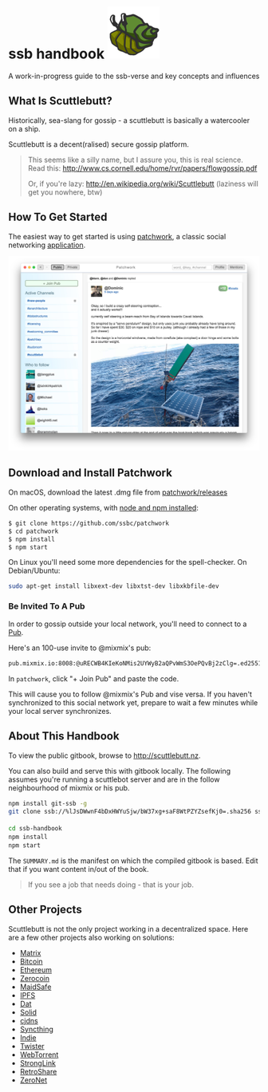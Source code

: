 # ssb handbook ![Hermes the hermit crab](assets/hermes.png)

A work-in-progress guide to the ssb-verse and key concepts and influences

## What Is Scuttlebutt?

Historically, sea-slang for gossip - a scuttlebutt is basically a watercooler on a ship.

Scuttlebutt is a decent(ralised) secure gossip platform.

> This seems like a silly name, but I assure you, this is real science. Read this: http://www.cs.cornell.edu/home/rvr/papers/flowgossip.pdf
>
> Or, if you're lazy: http://en.wikipedia.org/wiki/Scuttlebutt (laziness will get you nowhere, btw)

## How To Get Started

The easiest way to get started is using [patchwork](https://github.com/ssbc/patchwork), a classic social networking [application](./applications.md).

![screenshot of patchwork](./assets/patchwork.jpg)

## Download and Install Patchwork

On macOS, download the latest .dmg file from [patchwork/releases](https://github.com/mmckegg/patchwork/releases)

On other operating systems, with [node and npm installed](https://github.com/creationix/nvm):

```shell
$ git clone https://github.com/ssbc/patchwork
$ cd patchwork
$ npm install
$ npm start
```

On Linux you'll need some more dependencies for the spell-checker. On Debian/Ubuntu:

```sh
sudo apt-get install libxext-dev libxtst-dev libxkbfile-dev
```

### Be Invited To A Pub

In order to gossip outside your local network, you'll need to connect to a [Pub](./concepts/pub.md).

Here's an 100-use invite to @mixmix's pub:

```txt
pub.mixmix.io:8008:@uRECWB4KIeKoNMis2UYWyB2aQPvWmS3OePQvBj2zClg=.ed25519~gq+n8AXMdhzwnGWZxWitgczTkbr70drnbEaOi3Noo5M=
```

In `patchwork`, click "+ Join Pub" and paste the code.

This will cause you to follow @mixmix's Pub and vise versa. If you haven't synchronized to this social network yet, prepare to wait a few minutes while your local server synchronizes.

## About This Handbook

To view the public gitbook, browse to <http://scuttlebutt.nz>.

You can also build and serve this with gitbook locally. The following assumes you're running a scuttlebot server and are in the follow neighbourhood of mixmix or his pub.

```bash
npm install git-ssb -g
git clone ssb://%lJsDWwnF4bDxHWYuSjw/bW37xg+saF8WtPZYZsefKj0=.sha256 ssb-handbook

cd ssb-handbook
npm install
npm start
```

The `SUMMARY.md` is the manifest on which the compiled gitbook is based. Edit that if you want content in/out of the book.

> If you see a job that needs doing - that is your job.

## Other Projects

Scuttlebutt is not the only project working in a decentralized space. Here are a few other projects also working on solutions:

- [Matrix](http://matrix.org/)
- [Bitcoin](https://bitcoin.org/)
- [Ethereum](https://www.ethereum.org/)
- [Zerocoin](http://zerocoin.org/)
- [MaidSafe](http://maidsafe.net/)
- [IPFS](https://ipfs.io/)
- [Dat](http://datproject.org/)
- [Solid](https://github.com/solid/solid)
- [cjdns](https://github.com/cjdelisle/cjdns)
- [Syncthing](https://syncthing.net/)
- [Indie](https://ind.ie/)
- [Twister](http://twister.net.co/)
- [WebTorrent](https://webtorrent.io/)
- [StrongLink](https://github.com/btrask/stronglink)
- [RetroShare](http://retroshare.sourceforge.net)
- [ZeroNet](http://zeronet.io)
